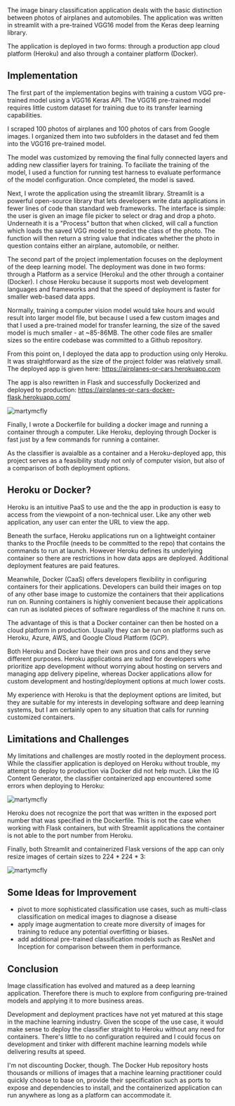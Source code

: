 The image binary classification application deals with the basic distinction between photos of airplanes and automobiles. The application was written in streamlit with a pre-trained VGG16 model from the Keras deep learning library.

The application is deployed in two forms: through a production app cloud platform (Heroku) and also through a container platform (Docker).

## Implementation

The first part of the implementation begins with training a custom VGG pre-trained model using a VGG16 Keras API. The VGG16 pre-trained model requires little custom dataset for training due to its transfer learning capabilities.

I scraped 100 photos of airplanes and 100 photos of cars from Google images. I organized them into two subfolders in the dataset and fed them into the VGG16 pre-trained model.

The model was customized by removing the final fully connected layers and adding new classifier layers for training. To faciliate the training of the model, I used a function for running test harness to evaluate performance of the model configuration. Once completed, the model is saved.

Next, I wrote the application using the streamlit library. Streamlit is a powerful open-source library that lets developers write data applications in fewer lines of code than standard web frameworks. The interface is simple: the user is given an image file picker to select or drag and drop a photo. Underneath it is a "Process" button that when clicked, will call a function which loads the saved VGG model to predict the class of the photo. The function will then return a string value that indicates whether the photo in question contains either an airplane, automobile, or neither.

The second part of the project implementation focuses on the deployment of the deep learning model. The deployment was done in two forms: through a Platform as a service (Heroku) and the other through a container (Docker). I chose Heroku because it supports most web development languages and frameworks and that the speed of deployment is faster for smaller web-based data apps.

Normally, training a computer vision model would take hours and would result into larger model file, but because I used a few custom images and that I used a pre-trained model for transfer learning, the size of the saved model is much smaller - at ~85-86MB. The other code files are smaller sizes so the entire codebase was committed to a Github repository.

From this point on, I deployed the data app to production using only Heroku. It was straightforward as the size of the project folder was relatively small. The deployed app is given here: https://airplanes-or-cars.herokuapp.com

The app is also rewritten in Flask and successfully Dockerized and deployed to production: https://airplanes-or-cars-docker-flask.herokuapp.com/

![martymcfly](https://user-images.githubusercontent.com/3411100/86633685-f686f880-bf9e-11ea-94d3-45607d88d644.png)

Finally, I wrote a Dockerfile for building a docker image and running a container through a computer. Like Heroku, deploying through Docker is fast just by a few commands for running a container.

As the classifier is avaialble as a container and a Heroku-deployed app, this project serves as a feasibility study not only of computer vision, but also of a comparison of both deployment options.

## Heroku or Docker?

Heroku is an intuitive PaaS to use and the the app in production is easy to access from the viewpoint of a non-technical user. Like any other web application, any user can enter the URL to view the app.

Beneath the surface, Heroku applications run on a lightweight container thanks to the Procfile (needs to be committed to the repo) that contains the commands to run at launch. However Heroku defines its underlying container so there are restrictions in how data apps are deployed. Additional deployment features are paid features.

Meanwhile, Docker (CaaS) offers developers flexibility in configuring containers for their applications. Developers can build their images on top of any other base image to customize the containers that their applications run on. Running containers is highly convenient because their applications can run as isolated pieces of software regardless of the machine it runs on.

The advantage of this is that a Docker container can then be hosted on a cloud platform in production. Usually they can be run on platforms such as Heroku, Azure, AWS, and Google Cloud Platform (GCP).

Both Heroku and Docker have their own pros and cons and they serve different purposes. Heroku applications are suited for developers who prioritize app development without worrying about hosting on servers and managing app delivery pipeline, whereas Docker applications allow for custom development and hosting/deployment options at much lower costs.

My experience with Heroku is that the deployment options are limited, but they are suitable for my interests in developing software and deep learning systems, but  I am certainly open to any situation that calls for running customized containers.

## Limitations and Challenges

My limitations and challenges are mostly rooted in the deployment process. While the classifier application is deployed on Heroku without trouble, my attempt to deploy to production via Docker did not help much. Like the IG Content Generator, the classifier containerized app encountered some errors when deploying to Heroku:

![martymcfly](https://user-images.githubusercontent.com/3411100/89724679-32fda800-d9d4-11ea-9eb7-522cfe1ba06d.png)

Heroku does not recognize the port that was written in the exposed port number that was specified in the Dockerfile. This is not the case when working with Flask containers, but with Streamlit applications the container is not able to the port number from Heroku.

Finally, both Streamlit and containerized Flask versions of the app can only resize images of certain sizes to 224 * 224 * 3:

![martymcfly](https://user-images.githubusercontent.com/3411100/89756917-cbb62580-dab1-11ea-8ba0-fe51ab61241d.png)

## Some Ideas for Improvement
- pivot to more sophisticated classification use cases, such as multi-class classification on medical images to diagnose a disease
- apply image augmentation to create more diversity of images for training to reduce any potential overfitting or biases.
- add additional pre-trained classification models such as ResNet and Inception for comparison between them in performance.

## Conclusion

Image classification has evolved and matured as a deep learning application. Therefore there is much to explore from configuring pre-trained models and applying it to more business areas.

Development and deployment practices have not yet matured at this stage in the machine learning industry. Given the scope of the use case, it would make sense to deploy the classifier straight to Heroku without any need for containers. There's little to no configuration required and I could focus on development and tinker with different machine learning models while delivering results at speed.

I'm not discounting Docker, though. The Docker Hub repository hosts thousands or millions of images that a machine learning practitioner could quickly choose to base on, provide their specification such as ports to expose and dependencies to install, and the containerized application can run anywhere as long as a platform can accommodate it.
